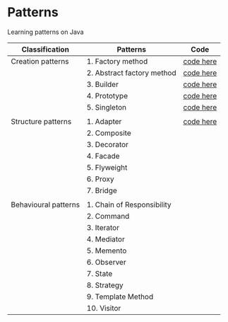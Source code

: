 # Patterns
Learning patterns on Java

|Classification       | Patterns                   | Code    |
|---------------------|----------------------------|---------|
|Creation patterns    | 1. Factory method          | [code here](https://github.com/kogutenko-alex/patterns/tree/master/src/creationPatterns/factoryMethod)  |
|                     | 2. Abstract factory method | [code here](https://github.com/kogutenko-alex/patterns/tree/master/src/creationPatterns/abstractFactoryMethod)  |
|                     | 3. Builder                 | [code here](https://github.com/kogutenko-alex/patterns/tree/master/src/creationPatterns/builderPattern)  |
|                     | 4. Prototype               | [code here](https://github.com/kogutenko-alex/patterns/tree/master/src/creationPatterns/prototypePattern)  |
|                     | 5. Singleton               | [code here](https://github.com/kogutenko-alex/patterns/tree/master/src/creationPatterns/singletonPattern)  |
|                     |                            |         |
|Structure patterns   | 1. Adapter                 | [code here](https://github.com/kogutenko-alex/patterns/tree/master/src/structurePatterns/adapterPattern)        |
|                     | 2. Composite               |         |
|                     | 3. Decorator               |         |
|                     | 4. Facade                  |         |
|                     | 5. Flyweight               |         |
|                     | 6. Proxy                   |         |
|                     | 7. Bridge                  |         |
|                     |                            |         |
|Behavioural patterns | 1. Chain of Responsibility |         |
|                     | 2. Command                 |         |
|                     | 3. Iterator                |         |
|                     | 4. Mediator                |         |
|                     | 5. Memento                 |         |
|                     | 6. Observer                |         |
|                     | 7. State                   |         |
|                     | 8. Strategy                |         |
|                     | 9. Template Method         |         |
|                     |10. Visitor                 |         |
